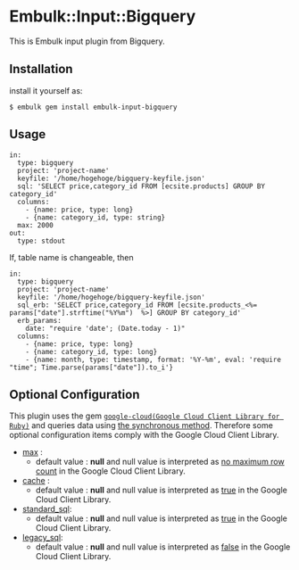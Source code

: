 # Embulk::Input::Bigquery

This is Embulk input plugin from Bigquery.

## Installation

install it yourself as:

    $ embulk gem install embulk-input-bigquery

## Usage

```
in:
  type: bigquery
  project: 'project-name'
  keyfile: '/home/hogehoge/bigquery-keyfile.json'
  sql: 'SELECT price,category_id FROM [ecsite.products] GROUP BY category_id'
  columns:
    - {name: price, type: long}
    - {name: category_id, type: string}
  max: 2000
out:
  type: stdout
```

If, table name is changeable, then

```
in:
  type: bigquery
  project: 'project-name'
  keyfile: '/home/hogehoge/bigquery-keyfile.json'
  sql_erb: 'SELECT price,category_id FROM [ecsite.products_<%= params["date"].strftime("%Y%m")  %>] GROUP BY category_id'
  erb_params:
    date: "require 'date'; (Date.today - 1)"
  columns:
    - {name: price, type: long}
    - {name: category_id, type: long}
    - {name: month, type: timestamp, format: '%Y-%m', eval: 'require "time"; Time.parse(params["date"]).to_i'}
```

## Optional Configuration
This plugin uses the gem [`google-cloud(Google Cloud Client Library for Ruby)`](https://github.com/GoogleCloudPlatform/google-cloud-ruby) and queries data using [the synchronous method](https://github.com/GoogleCloudPlatform/google-cloud-ruby/blob/master/google-cloud-bigquery/lib/google/cloud/bigquery/project.rb#L281).
Therefore some optional configuration items comply with the Google Cloud Client Library.

- [max](https://github.com/GoogleCloudPlatform/google-cloud-ruby/blob/master/google-cloud-bigquery/lib/google/cloud/bigquery/project.rb#L315) :
  - default value : **null** and null value is interpreted as [no maximum row count](https://github.com/GoogleCloudPlatform/google-cloud-ruby/blob/master/google-cloud-bigquery/lib/google/cloud/bigquery/project.rb#L319) in the Google Cloud Client Library.
- [cache](https://github.com/GoogleCloudPlatform/google-cloud-ruby/blob/master/google-cloud-bigquery/lib/google/cloud/bigquery/project.rb#L331) :
  - default value : **null** and null value is interpreted as [true](https://github.com/GoogleCloudPlatform/google-cloud-ruby/blob/master/google-cloud-bigquery/lib/google/cloud/bigquery/project.rb#L333) in the Google Cloud Client Library.
- [standard_sql](https://github.com/GoogleCloudPlatform/google-cloud-ruby/blob/master/google-cloud-bigquery/lib/google/cloud/bigquery/project.rb#L343):
  - default value : **null** and null value is interpreted as [true](https://github.com/GoogleCloudPlatform/google-cloud-ruby/blob/master/google-cloud-bigquery/lib/google/cloud/bigquery/project.rb#L351) in the Google Cloud Client Library.
- [legacy_sql](https://github.com/GoogleCloudPlatform/google-cloud-ruby/blob/master/google-cloud-bigquery/lib/google/cloud/bigquery/project.rb#L353):
  - default value : **null** and null value is interpreted as [false](https://github.com/GoogleCloudPlatform/google-cloud-ruby/blob/master/google-cloud-bigquery/lib/google/cloud/bigquery/project.rb#L361) in the Google Cloud Client Library.
